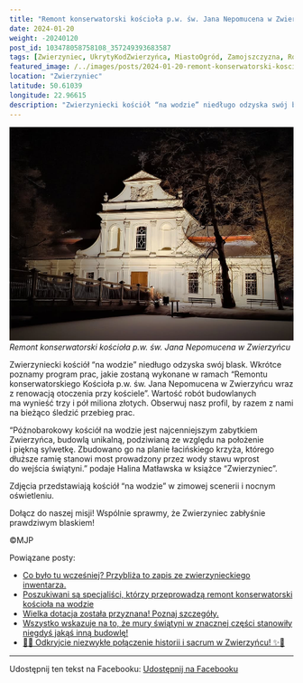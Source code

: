 ```yaml
---
title: "Remont konserwatorski kościoła p.w. św. Jana Nepomucena w Zwierzyńcu"
date: 2024-01-20
weight: -20240120
post_id: 103478058758108_357249393683587
tags: [Zwierzyniec, UkrytyKodZwierzyńca, MiastoOgród, Zamojszczyzna, Roztocze, Lubelskie, villarestituta, turystyka, dziedzictwo, zabytki, krajobrazy, TajemnicePrzeszłości, PodróżeWczasie, MagiczneMiejsce, kościoły]
featured_image: /../images/posts/2024-01-20-remont-konserwatorski-kosciola-pwswjana-nepomucena.jpg
location: "Zwierzyniec"
latitude: 50.61039
longitude: 22.96615
description: "Zwierzyniecki kościół “na wodzie” niedługo odzyska swój blask. Wkrótce poznamy program prac, jakie zostaną wykonane w ramach “Remontu konserwatorskieg..."
---
```


![Remont konserwatorski kościoła p.w. św. Jana Nepomucena w Zwierzyńcu](/images/posts/2024-01-20-remont-konserwatorski-kosciola-pwswjana-nepomucena.jpg)
*Remont konserwatorski kościoła p.w. św. Jana Nepomucena w Zwierzyńcu*

Zwierzyniecki kościół “na wodzie” niedługo odzyska swój blask. Wkrótce poznamy program prac, jakie zostaną wykonane w ramach “Remontu konserwatorskiego Kościoła p.w. św. Jana Nepomucena w Zwierzyńcu wraz z renowacją otoczenia przy kościele”. Wartość robót budowlanych ma wynieść trzy i pół miliona złotych. Obserwuj nasz profil, by razem z nami na bieżąco śledzić przebieg prac.

“Późnobarokowy kościół na wodzie jest najcenniejszym zabytkiem Zwierzyńca, budowlą unikalną, podziwianą ze względu na położenie i piękną sylwetkę.
Zbudowano go na planie łacińskiego krzyża, którego dłuższe ramię stanowi most prowadzony przez wody stawu wprost do wejścia świątyni.” podaje Halina Matławska w książce “Zwierzyniec”.

Zdjęcia przedstawiają kościół “na wodzie” w zimowej scenerii i nocnym oświetleniu.

Dołącz do naszej misji! Wspólnie sprawmy, że Zwierzyniec zabłyśnie prawdziwym blaskiem!



©MJP

Powiązane posty:
- [Co było tu wcześniej? Przybliża to zapis ze zwierzynieckiego inwentarza.](/posts/Co-bylo-tu-wczesniej-Przybliza-to-zapis-ze-zwierzynieckiego)
- [Poszukiwani są specjaliści, którzy przeprowadzą remont konserwatorski kościoła na wodzie](/posts/Poszukiwani-sa-specjalisci-ktorzy-przeprowadza-remont)
- [Wielka dotacja została przyznana! Poznaj szczegóły.](/posts/Wielka-dotacja-zostala-przyznana-Poznaj-szczegoly)
- [Wszystko wskazuje na to, że mury świątyni w znacznej części stanowiły niegdyś jakąś inną budowlę!](/posts/Wszystko-wskazuje-na-to-ze-mury-swiatyni-w-znacznej-czesci)
- [🌟✨ Odkryjcie niezwykłe połączenie historii i sacrum w Zwierzyńcu! ✨🌟](/posts/-Odkryjcie-niezwykle-polaczenie-historii-i-sacrum)


---

Udostępnij ten tekst na Facebooku:
[Udostępnij na Facebooku](https://www.facebook.com/sharer/sharer.php?u=https://stowarzyszeniewachniewskiej.pl/posts/Remont-konserwatorski-kosciola-pw-sw-Jana-Nepomucena)

<script type="application/ld+json">
{
  "@context": "https://schema.org",
  "@type": "BlogPosting",
  "headline": "Remont konserwatorski kościoła p.w. św. Jana Nepomucena w Zwierzyńcu",
  "datePublished": "2024-01-20",
  "dateModified": "2024-01-20",
  "author": {
    "@type": "Person",
    "name": "Michał Jan Patyk"
  },
  "publisher": {
    "@type": "Organization",
    "name": "Stowarzyszenie im. Aleksandry Wachniewskiej",
    "logo": {
      "@type": "ImageObject",
      "url": "https://stowarzyszeniewachniewskiej.pl/images/logo/logo.svg"
    }
  },
  "mainEntityOfPage": {
    "@type": "WebPage",
    "@id": "https://stowarzyszeniewachniewskiej.pl/posts/remont-konserwatorski-kosciola-pwswjana-nepomucena"
  },
  "image": {
    "@type": "ImageObject",
    "url": "https://stowarzyszeniewachniewskiej.pl//images/posts/2024-01-20-remont-konserwatorski-kosciola-pwswjana-nepomucena.jpg"
  },
  "articleSection": "Dziedzictwo Kulturowe i Zabytki",
  "keywords": "[Zwierzyniec, UkrytyKodZwierzyńca, MiastoOgród, Zamojszczyzna, Roztocze, Lubelskie, villarestituta, turystyka, dziedzictwo, zabytki, krajobrazy, TajemnicePrzeszłości, PodróżeWczasie, MagiczneMiejsce, kościoły]",
  "wordCount": 120,
  "articleBody": "Zwierzyniecki kościół “na wodzie” niedługo odzyska swój blask. Wkrótce poznamy program prac, jakie zostaną wykonane w ramach “Remontu konserwatorskiego Kościoła p.w. św. Jana Nepomucena w Zwierzyńcu wraz z renowacją otoczenia przy kościele”. Wartość robót budowlanych ma wynieść trzy i pół miliona złotych. Obserwuj nasz profil, by razem z nami na bieżąco śledzić przebieg prac.\n\n“Późnobarokowy kościół na wodzie jest najcenniejszym zabytkiem Zwierzyńca, budowlą unikalną, podziwianą ze względu na położenie i piękną sylwetkę.\nZbudowano go na planie łacińskiego krzyża, którego dłuższe ramię stanowi most prowadzony przez wody stawu wprost do wejścia świątyni.” podaje Halina Matławska w książce “Zwierzyniec”.\n\nZdjęcia przedstawiają kościół “na wodzie” w zimowej scenerii i nocnym oświetleniu.\n\nDołącz do naszej misji! Wspólnie sprawmy, że Zwierzyniec zabłyśnie prawdziwym blaskiem!\n\n\n\n©MJP",
  "description": "Zwierzyniecki kościół “na wodzie” niedługo odzyska swój blask. Wkrótce poznamy program prac, jakie zostaną wykonane w ramach “Remontu konserwatorskieg...",
  "copyrightHolder": {
    "@type": "Person",
    "name": "Michał Jan Patyk"
  }
}
</script>
<script type="application/ld+json">
{
  "@context": "https://schema.org",
  "@type": "BreadcrumbList",
  "itemListElement": [
    {
      "@type": "ListItem",
      "position": 1,
      "name": "Home",
      "item": "https://stowarzyszeniewachniewskiej.pl"
    },
    {
      "@type": "ListItem",
      "position": 2,
      "name": "posts",
      "item": "https://stowarzyszeniewachniewskiej.pl/posts"
    },
    {
      "@type": "ListItem",
      "position": 3,
      "name": "Remont konserwatorski kościoła p.w. św. Jana Nepomucena w Zwierzyńcu",
      "item": "https://stowarzyszeniewachniewskiej.pl/posts/remont-konserwatorski-kosciola-pwswjana-nepomucena"
    }
  ]
}
</script>
